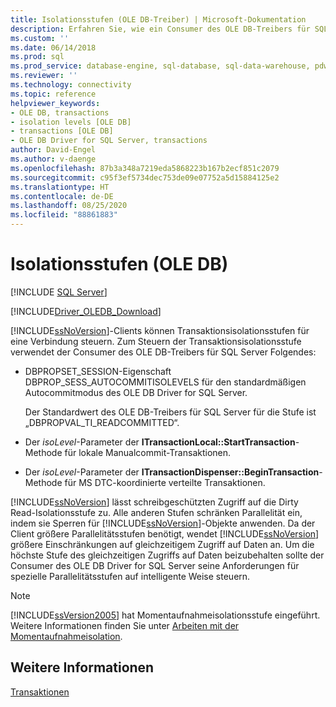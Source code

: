```yaml
---
title: Isolationsstufen (OLE DB-Treiber) | Microsoft-Dokumentation
description: Erfahren Sie, wie ein Consumer des OLE DB-Treibers für SQL Server die Transaktionsisolationsebene für eine Verbindung steuern kann.
ms.custom: ''
ms.date: 06/14/2018
ms.prod: sql
ms.prod_service: database-engine, sql-database, sql-data-warehouse, pdw
ms.reviewer: ''
ms.technology: connectivity
ms.topic: reference
helpviewer_keywords:
- OLE DB, transactions
- isolation levels [OLE DB]
- transactions [OLE DB]
- OLE DB Driver for SQL Server, transactions
author: David-Engel
ms.author: v-daenge
ms.openlocfilehash: 87b3a348a7219eda5868223b167b2ecf851c2079
ms.sourcegitcommit: c95f3ef5734dec753de09e07752a5d15884125e2
ms.translationtype: HT
ms.contentlocale: de-DE
ms.lasthandoff: 08/25/2020
ms.locfileid: "88861883"
---
```

# <a name="isolation-levels-ole-db"></a>Isolationsstufen (OLE DB)
[!INCLUDE [SQL Server](../../../includes/applies-to-version/sql-asdb-asdbmi-asa-pdw.md)]

[!INCLUDE[Driver_OLEDB_Download](../../../includes/driver_oledb_download.md)]

  [!INCLUDE[ssNoVersion](../../../includes/ssnoversion-md.md)]-Clients können Transaktionsisolationsstufen für eine Verbindung steuern. Zum Steuern der Transaktionsisolationsstufe verwendet der Consumer des OLE DB-Treibers für SQL Server Folgendes:  
  
-   DBPROPSET_SESSION-Eigenschaft DBPROP_SESS_AUTOCOMMITISOLEVELS für den standardmäßigen Autocommitmodus des OLE DB Driver for SQL Server.  
  
     Der Standardwert des OLE DB-Treibers für SQL Server für die Stufe ist „DBPROPVAL_TI_READCOMMITTED“.  
  
-   Der *isoLevel*-Parameter der **ITransactionLocal::StartTransaction**-Methode für lokale Manualcommit-Transaktionen.  
  
-   Der *isoLevel*-Parameter der **ITransactionDispenser::BeginTransaction**-Methode für MS DTC-koordinierte verteilte Transaktionen.  
  
 [!INCLUDE[ssNoVersion](../../../includes/ssnoversion-md.md)] lässt schreibgeschützten Zugriff auf die Dirty Read-Isolationsstufe zu. Alle anderen Stufen schränken Parallelität ein, indem sie Sperren für [!INCLUDE[ssNoVersion](../../../includes/ssnoversion-md.md)]-Objekte anwenden. Da der Client größere Parallelitätsstufen benötigt, wendet [!INCLUDE[ssNoVersion](../../../includes/ssnoversion-md.md)] größere Einschränkungen auf gleichzeitigem Zugriff auf Daten an. Um die höchste Stufe des gleichzeitigen Zugriffs auf Daten beizubehalten sollte der Consumer des OLE DB Driver for SQL Server seine Anforderungen für spezielle Parallelitätsstufen auf intelligente Weise steuern.  
  
> [!NOTE]  
>  [!INCLUDE[ssVersion2005](../../../includes/ssversion2005-md.md)] hat Momentaufnahmeisolationsstufe eingeführt. Weitere Informationen finden Sie unter [Arbeiten mit der Momentaufnahmeisolation](../../oledb/features/working-with-snapshot-isolation.md).  
  
## <a name="see-also"></a>Weitere Informationen  
 [Transaktionen](../../oledb/ole-db-transactions/transactions.md)  
  
  

